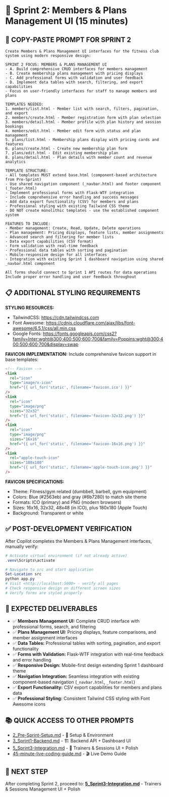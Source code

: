 # 🎨 Sprint 2: Members & Plans Management UI (15 minutes)

## 🎯 **COPY-PASTE PROMPT FOR SPRINT 2**

```text
Create Members & Plans Management UI interfaces for the fitness club system using modern responsive design:

SPRINT 2 FOCUS: MEMBERS & PLANS MANAGEMENT UI
- A. Build comprehensive CRUD interfaces for members management
- B. Create membership plans management with pricing displays
- C. Add professional forms with validation and user feedback
- D. Implement data tables with search, filtering, and export capabilities
- Focus on user-friendly interfaces for staff to manage members and plans

TEMPLATES NEEDED:
1. members/list.html - Member list with search, filters, pagination, and export
2. members/create.html - Member registration form with plan selection
3. members/detail.html - Member profile with plan history and session bookings
4. members/edit.html - Member edit form with status and plan management
5. plans/list.html - Membership plans display with pricing cards and features
6. plans/create.html - Create new membership plan form
7. plans/edit.html - Edit existing membership plan
8. plans/detail.html - Plan details with member count and revenue analytics

TEMPLATE STRUCTURE:
- All templates MUST extend base.html (component-based architecture from Pre-Sprint)
- Use shared navigation component (_navbar.html) and footer component (_footer.html)
- Implement professional forms with Flask-WTF integration
- Include comprehensive error handling and success messages
- Add data export functionality (CSV) for members and plans
- Professional styling with existing Tailwind CSS theme
- DO NOT create monolithic templates - use the established component system

FEATURES TO INCLUDE:
- Member management: Create, Read, Update, Delete operations
- Plan management: Pricing displays, feature lists, member assignments
- Advanced search and filtering for member lists
- Data export capabilities (CSV format)
- Form validation with real-time feedback
- Professional data tables with sorting and pagination
- Mobile-responsive design for all interfaces
- Integration with existing Sprint 1 dashboard navigation using shared _navbar.html component

All forms should connect to Sprint 1 API routes for data operations
Include proper error handling and user feedback throughout
```

## 📋 **ADDITIONAL STYLING REQUIREMENTS**

**STYLING RESOURCES:**

- TailwindCSS: <https://cdn.tailwindcss.com>
- Font Awesome: <https://cdnjs.cloudflare.com/ajax/libs/font-awesome/6.5.1/css/all.min.css>
- Google Fonts: <https://fonts.googleapis.com/css2?family=Inter:wght@300;400;500;600;700&family=Poppins:wght@300;400;500;600;700&display=swap>

**FAVICON IMPLEMENTATION:**
Include comprehensive favicon support in base templates:

```html
<!-- Favicon -->
<link
  rel="icon"
  type="image/x-icon"
  href="{{ url_for('static', filename='favicon.ico') }}"
/>
<link
  rel="icon"
  type="image/png"
  sizes="32x32"
  href="{{ url_for('static', filename='favicon-32x32.png') }}"
/>
<link
  rel="icon"
  type="image/png"
  sizes="16x16"
  href="{{ url_for('static', filename='favicon-16x16.png') }}"
/>
<link
  rel="apple-touch-icon"
  sizes="180x180"
  href="{{ url_for('static', filename='apple-touch-icon.png') }}"
/>
```

**FAVICON SPECIFICATIONS:**

- Theme: Fitness/gym related (dumbbell, barbell, gym equipment)
- Colors: Blue (#2563eb) and gray (#6b7280) to match site theme
- Formats: ICO (primary) and PNG (modern browsers)
- Sizes: 16x16, 32x32, 48x48 (in ICO), plus 180x180 (Apple Touch)
- Background: Transparent or white

## ✅ **POST-DEVELOPMENT VERIFICATION**

After Copilot completes the Members & Plans Management interfaces, manually verify:

```powershell
# Activate virtual environment (if not already active)
.venv\Scripts\activate

# Navigate to src and start application
Set-Location src
python app.py
# Visit <http://localhost:5000> - verify all pages
# Check responsive design on different screen sizes
# Verify forms are styled properly
```

## 🎯 **EXPECTED DELIVERABLES**

- ✅ **Members Management UI:** Complete CRUD interface with professional forms, search, and filtering
- ✅ **Plans Management UI:** Pricing displays, feature comparisons, and member assignment interfaces
- ✅ **Data Tables:** Professional tables with sorting, pagination, and export functionality
- ✅ **Forms with Validation:** Flask-WTF integration with real-time feedback and error handling
- ✅ **Responsive Design:** Mobile-first design extending Sprint 1 dashboard theme
- ✅ **Navigation Integration:** Seamless integration with existing component-based navigation (`_navbar.html`, `_footer.html`)
- ✅ **Export Functionality:** CSV export capabilities for members and plans data
- ✅ **Professional Styling:** Consistent Tailwind CSS styling with Font Awesome icons

## 📚 **QUICK ACCESS TO OTHER PROMPTS**

- [2_Pre-Sprint-Setup.md](2_Pre-Sprint-Setup.md) - 🔧 Setup & Environment
- [3_Sprint1-Backend.md](3_Sprint1-Backend.md) - 🏗️ Backend API + Dashboard UI
- [5_Sprint3-Integration.md](5_Sprint3-Integration.md) - 🔗 Trainers & Sessions UI + Polish
- [45-minute-live-coding-guide.md](45-minute-live-coding-guide.md) - 🎬 Live Demo Guide

## 🎯 **NEXT STEP**

After completing Sprint 2, proceed to: **[5_Sprint3-Integration.md](5_Sprint3-Integration.md)** - Trainers & Sessions Management UI + Polish
